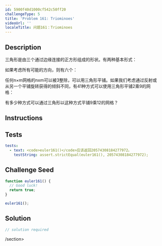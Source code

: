 ```yaml
---
id: 5900f40d1000cf542c50ff20
challengeType: 5
title: 'Problem 161: Triominoes'
videoUrl: ''
localeTitle: 问题161：Triominoes
---
```


## Description
<section id="description">三角形是由三个通过边缘连接的正方形组成的形状。有两种基本形式： <p>如果考虑所有可能的方向，则有六个： </p><p>任何n×m网格的nxm可以被3整除，可以用三角形平铺。如果我们考虑通过反射或从另一个平铺旋转获得的倾斜不同，有41种方式可以使用三角形平铺2乘9的网格： </p><p>有多少种方式可以通过三角形以这种方式平铺9乘12的网格？ </p></section>

## Instructions
<section id="instructions">
</section>

## Tests
<section id='tests'>

```yml
tests:
  - text: <code>euler161()</code>应该返回20574308184277972。
    testString: assert.strictEqual(euler161(), 20574308184277972);

```

</section>

## Challenge Seed
<section id='challengeSeed'>

<div id='js-seed'>

```js
function euler161() {
  // Good luck!
  return true;
}

euler161();

```

</div>



</section>

## Solution
<section id='solution'>

```js
// solution required
```

/section>
